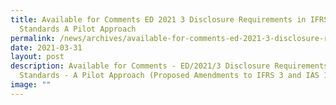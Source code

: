 ```yaml
---
title: Available for Comments ED 2021 3 Disclosure Requirements in IFRS
  Standards A Pilot Approach
permalink: /news/archives/available-for-comments-ed-2021-3-disclosure-requirements-in-ifrs-standards-a-pilot-ap/
date: 2021-03-31
layout: post
description: Available for Comments - ED/2021/3 Disclosure Requirements in IFRS
  Standards - A Pilot Approach (Proposed Amendments to IFRS 3 and IAS 19)
image: ""
---
```

